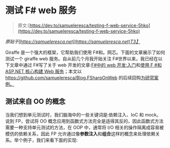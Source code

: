 # 测试 F# web 服务

> 原文:[https://dev.to/samueleresca/testing-f-web-service-5hko](https://dev.to/samueleresca/testing-f-web-service-5hko)

*原贴于[https://samueleresca.net](https://samueleresca.net)T3】*

Giraffe 是一个强大的框架，它帮助我们使用 F#和。网芯。下面的文章展示了如何测试一个 giraffe web 服务。自从前几个月我开始关注 F#世界以来，我已经在以下文章中通过 F#写了关于 web 开发的文章:[F#中的 web 开发:入门](https://samueleresca.net/2018/04/web-development-in-f-getting-started/)和[使用 F #和 ASP.NET 核心构建 Web 服务](https://samueleresca.net/2018/04/build-web-service-using-f-and-asp-net-core/)；本文以 https://github.com/samueleresca/Blog.FSharpOnWeb 的后续回购[为研究案例。](https://github.com/samueleresca/Blog.FSharpOnWeb)

## 测试来自 OO 的概念

当我们想到单元测试时，我们脑海中的一些关键词是:依赖注入、IoC 和 mock。说到 FP，尝试将 OO 概念应用到函数式方法完全是适得其反的，因此函数式方法需要一种支持单元测试的方法，在 OOP 中，通常将 I/O 相关的操作隔离成容易被模仿的依赖关系，因此 FP 允许通过像**参数注入**和**组合**这样的概念来处理依赖关系。举个例子，我们来看下面的实现: